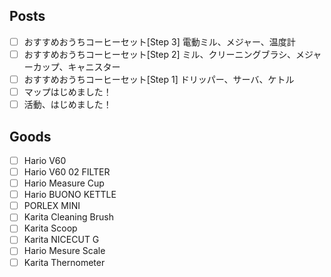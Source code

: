 ## Posts

- [ ] おすすめおうちコーヒーセット[Step 3] 電動ミル、メジャー、温度計
- [ ] おすすめおうちコーヒーセット[Step 2] ミル、クリーニングブラシ、メジャーカップ、キャニスター
- [ ] おすすめおうちコーヒーセット[Step 1] ドリッパー、サーバ、ケトル
- [ ] マップはじめました！
- [ ] 活動、はじめました！

## Goods

- [ ] Hario V60
- [ ] Hario V60 02 FILTER
- [ ] Hario Measure Cup
- [ ] Hario BUONO KETTLE
- [ ] PORLEX MINI
- [ ] Karita Cleaning Brush
- [ ] Karita Scoop
- [ ] Karita NICECUT G
- [ ] Hario Mesure Scale
- [ ] Karita Thernometer

